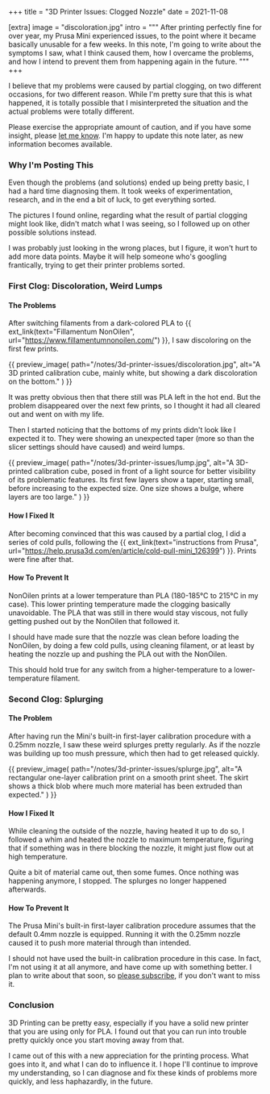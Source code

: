 +++
title = "3D Printer Issues: Clogged Nozzle"
date  = 2021-11-08

[extra]
image = "discoloration.jpg"
intro = """
After printing perfectly fine for over year, my Prusa Mini experienced issues, to the point where it became basically unusable for a few weeks. In this note, I'm going to write about the symptoms I saw, what I think caused them, how I overcame the problems, and how I intend to prevent them from happening again in the future.
"""
+++

I believe that my problems were caused by partial clogging, on two different occasions, for two different reason. While I'm pretty sure that this is what happened, it is totally possible that I misinterpreted the situation and the actual problems were totally different.

Please exercise the appropriate amount of caution, and if you have some insight, please [let me know](/contact). I'm happy to update this note later, as new information becomes available.


### Why I'm Posting This

Even though the problems (and solutions) ended up being pretty basic, I had a hard time diagnosing them. It took weeks of experimentation, research, and in the end a bit of luck, to get everything sorted.

The pictures I found online, regarding what the result of partial clogging might look like, didn't match what I was seeing, so I followed up on other possible solutions instead.

I was probably just looking in the wrong places, but I figure, it won't hurt to add more data points. Maybe it will help someone who's googling frantically, trying to get their printer problems sorted.


### First Clog: Discoloration, Weird Lumps

#### The Problems

After switching filaments from a dark-colored PLA to {{ ext_link(text="Fillamentum NonOilen", url="https://www.fillamentumnonoilen.com/") }}, I saw discoloring on the first few prints.

{{
    preview_image(
        path="/notes/3d-printer-issues/discoloration.jpg",
        alt="A 3D printed calibration cube, mainly white, but showing a dark discoloration on the bottom."
    )
}}

It was pretty obvious then that there still was PLA left in the hot end. But the problem disappeared over the next few prints, so I thought it had all cleared out and went on with my life.

Then I started noticing that the bottoms of my prints didn't look like I expected it to. They were showing an unexpected taper (more so than the slicer settings should have caused) and weird lumps.

{{
    preview_image(
        path="/notes/3d-printer-issues/lump.jpg",
        alt="A 3D-printed calibration cube, posed in front of a light source for better visibility of its problematic features. Its first few layers show a taper, starting small, before increasing to the expected size. One size shows a bulge, where layers are too large."
    )
}}

#### How I Fixed It

After becoming convinced that this was caused by a partial clog, I did a series of cold pulls, following the {{ ext_link(text="instructions from Prusa", url="https://help.prusa3d.com/en/article/cold-pull-mini_126399") }}. Prints were fine after that.

#### How To Prevent It

NonOilen prints at a lower temperature than PLA (180-185°C to 215°C in my case). This lower printing temperature made the clogging basically unavoidable. The PLA that was still in there would stay viscous, not fully getting pushed out by the NonOilen that followed it.

I should have made sure that the nozzle was clean before loading the NonOilen, by doing a few cold pulls, using cleaning filament, or at least by heating the nozzle up and pushing the PLA out with the NonOilen.

This should hold true for any switch from a higher-temperature to a lower-temperature filament.


### Second Clog: Splurging

#### The Problem

After having run the Mini's built-in first-layer calibration procedure with a 0.25mm nozzle, I saw these weird splurges pretty regularly. As if the nozzle was building up too mush pressure, which then had to get released quickly.

{{
    preview_image(
        path="/notes/3d-printer-issues/splurge.jpg",
        alt="A rectangular one-layer calibration print on a smooth print sheet. The skirt shows a thick blob where much more material has been extruded than expected."
    )
}}

#### How I Fixed It

While cleaning the outside of the nozzle, having heated it up to do so, I followed a whim and heated the nozzle to maximum temperature, figuring that if something was in there blocking the nozzle, it might just flow out at high temperature.

Quite a bit of material came out, then some fumes. Once nothing was happening anymore, I stopped. The splurges no longer happened afterwards.

#### How To Prevent It

The Prusa Mini's built-in first-layer calibration procedure assumes that the default 0.4mm nozzle is equipped. Running it with the 0.25mm nozzle caused it to push more material through than intended.

I should not have used the built-in calibration procedure in this case. In fact, I'm not using it at all anymore, and have come up with something better. I plan to write about that soon, so [please subscribe](/subscribe), if you don't want to miss it.


### Conclusion

3D Printing can be pretty easy, especially if you have a solid new printer that you are using only for PLA. I found out that you can run into trouble pretty quickly once you start moving away from that.

I came out of this with a new appreciation for the printing process. What goes into it, and what I can do to influence it. I hope I'll continue to improve my understanding, so I can diagnose and fix these kinds of problems more quickly, and less haphazardly, in the future.
